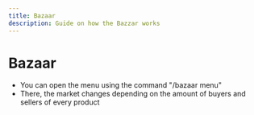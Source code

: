 ```yaml
---
title: Bazaar
description: Guide on how the Bazzar works
---
```


# Bazaar

- You can open the menu using the command "/bazaar menu"
- There, the market changes depending on the amount of buyers and sellers of every product
